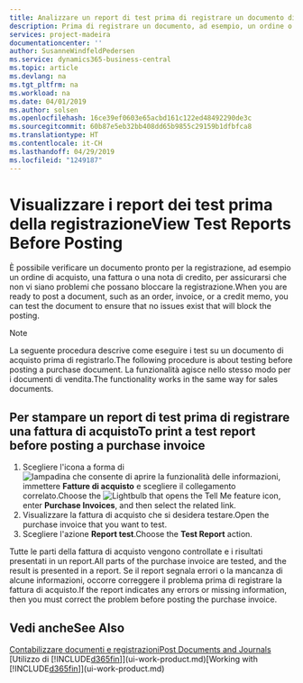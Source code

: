 ```yaml
---
title: Analizzare un report di test prima di registrare un documento di vendita o acquisto | Documenti Microsoft
description: Prima di registrare un documento, ad esempio, un ordine o una nota di credito, è possibile verificarlo e analizzarlo per controllare se sono presenti errori che potrebbero bloccare la registrazione.
services: project-madeira
documentationcenter: ''
author: SusanneWindfeldPedersen
ms.service: dynamics365-business-central
ms.topic: article
ms.devlang: na
ms.tgt_pltfrm: na
ms.workload: na
ms.date: 04/01/2019
ms.author: solsen
ms.openlocfilehash: 16ce39ef0603e65acbd161c122ed48492290de3c
ms.sourcegitcommit: 60b87e5eb32bb408dd65b9855c29159b1dfbfca8
ms.translationtype: HT
ms.contentlocale: it-CH
ms.lasthandoff: 04/29/2019
ms.locfileid: "1249187"
---
```

# <a name="view-test-reports-before-posting"></a><span data-ttu-id="91cf6-103">Visualizzare i report dei test prima della registrazione</span><span class="sxs-lookup"><span data-stu-id="91cf6-103">View Test Reports Before Posting</span></span>
<span data-ttu-id="91cf6-104">È possibile verificare un documento pronto per la registrazione, ad esempio un ordine di acquisto, una fattura o una nota di credito, per assicurarsi che non vi siano problemi che possano bloccare la registrazione.</span><span class="sxs-lookup"><span data-stu-id="91cf6-104">When you are ready to post a document, such as an order, invoice, or a credit memo, you can test the document to ensure that no issues exist that will block the posting.</span></span>

> [!NOTE]  
>   <span data-ttu-id="91cf6-105">La seguente procedura descrive come eseguire i test su un documento di acquisto prima di registrarlo.</span><span class="sxs-lookup"><span data-stu-id="91cf6-105">The following procedure is about testing before posting a purchase document.</span></span> <span data-ttu-id="91cf6-106">La funzionalità agisce nello stesso modo per i documenti di vendita.</span><span class="sxs-lookup"><span data-stu-id="91cf6-106">The functionality works in the same way for sales documents.</span></span>

## <a name="to-print-a-test-report-before-posting-a-purchase-invoice"></a><span data-ttu-id="91cf6-107">Per stampare un report di test prima di registrare una fattura di acquisto</span><span class="sxs-lookup"><span data-stu-id="91cf6-107">To print a test report before posting a purchase invoice</span></span>
1. <span data-ttu-id="91cf6-108">Scegliere l'icona a forma di ![lampadina che consente di aprire la funzionalità delle informazioni](media/ui-search/search_small.png "Informazioni sull'operazione che si desidera eseguire"), immettere **Fatture di acquisto** e scegliere il collegamento correlato.</span><span class="sxs-lookup"><span data-stu-id="91cf6-108">Choose the ![Lightbulb that opens the Tell Me feature](media/ui-search/search_small.png "Tell me what you want to do") icon, enter **Purchase Invoices**, and then select the related link.</span></span>
2. <span data-ttu-id="91cf6-109">Visualizzare la fattura di acquisto che si desidera testare.</span><span class="sxs-lookup"><span data-stu-id="91cf6-109">Open the purchase invoice that you want to test.</span></span>
3. <span data-ttu-id="91cf6-110">Scegliere l'azione **Report test**.</span><span class="sxs-lookup"><span data-stu-id="91cf6-110">Choose the **Test Report** action.</span></span>  

<span data-ttu-id="91cf6-111">Tutte le parti della fattura di acquisto vengono controllate e i risultati presentati in un report.</span><span class="sxs-lookup"><span data-stu-id="91cf6-111">All parts of the purchase invoice are tested, and the result is presented in a report.</span></span> <span data-ttu-id="91cf6-112">Se il report segnala errori o la mancanza di alcune informazioni, occorre correggere il problema prima di registrare la fattura di acquisto.</span><span class="sxs-lookup"><span data-stu-id="91cf6-112">If the report indicates any errors or missing information, then you must correct the problem before posting the purchase invoice.</span></span>

## <a name="see-also"></a><span data-ttu-id="91cf6-113">Vedi anche</span><span class="sxs-lookup"><span data-stu-id="91cf6-113">See Also</span></span>
[<span data-ttu-id="91cf6-114">Contabilizzare documenti e registrazioni</span><span class="sxs-lookup"><span data-stu-id="91cf6-114">Post Documents and Journals</span></span>](ui-post-documents-journals.md)  
<span data-ttu-id="91cf6-115">[Utilizzo di [!INCLUDE[d365fin](includes/d365fin_md.md)]](ui-work-product.md)</span><span class="sxs-lookup"><span data-stu-id="91cf6-115">[Working with [!INCLUDE[d365fin](includes/d365fin_md.md)]](ui-work-product.md)</span></span>


